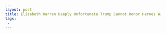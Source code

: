 ```yaml
---
layout: post
title: Elizabeth Warren Deeply Unfortunate Trump Cannot Honor Heroes Without Throwing Out a Racial Slur
tags:
 -
---
```


